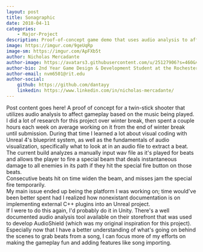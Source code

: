 ```yaml
---
layout: post
title: Sonagraphic
date: 2018-04-11
categories:
    - Major-Project
description: Proof-of-concept game demo that uses audio analysis to affect gameplay. Learned how to use Unreal, in particular its visual coding "Blueprints", as well as basic concepts of audiovisualization.A proof of concept for a twin-stick shooter that utilizes audio analysis to affect gameplay based on the music being played.  I did a lot of research for this project over winter break, then spent a couple hours each week on average working on it from the end of winter break until submission.  During that time I learned a lot about visual coding with Unreal 4's blueprint system, as well as the fundamentals of audio visualization, specifically what to look at in an audio file to extract a beat.  The current build analyzes a manually input wav file as it's played for beats and allows the player to fire a special beam that deals instantaneous damage to all enemies in its path if they hit the special fire button on those beats.  Consecutive beats hit on time widen the beam, and misses jam the special fire temporarily.  My main issue ended up being the platform I was working on; time would've been better spent had I realized how nonexistant documentation is on implementing external C++ plugins into an Unreal project.  If I were to do this again, I'd probably do it in Unity.  There's a well documented audio analysis tool available on their storefront that was used to develop AudioShield (which was my original inspiration for this project).  Especially now that I have a better understanding of what's going on behind the scenes to grab beats from a song, I can focus more of my efforts on making the gameplay fun and adding features like song importing.
image: https://imgur.com/9geUqRp
image-sm: https://imgur.com/ApFXb5t
author: Nicholas Mercadante
author-image: https://avatars3.githubusercontent.com/u/25127906?s=460&v=4
author-bio: 2nd Year Game Design & Development Student at the Rochester Institute of Technology
author-email: nvm6501@rit.edu
author-social:
    github: https://github.com/dantayy
    linkedin: https://www.linkedin.com/in/nicholas-mercadante/
---
```


Post content goes here!
A proof of concept for a twin-stick shooter that utilizes audio analysis to affect gameplay 
based on the music being played.  I did a lot of research for this project over winter break, 
then spent a couple hours each week on average working on it from the end of winter break until submission.
During that time I learned a lot about visual coding with Unreal 4's blueprint system, 
as well as the fundamentals of audio visualization, specifically what to look at in an audio file to extract a beat.  
The current build analyzes a manually input wav file as it's played for beats and allows the player to fire 
a special beam that deals instantaneous damage to all enemies in its path if they hit the special fire button on those beats.  
Consecutive beats hit on time widen the beam, and misses jam the special fire temporarily.  
My main issue ended up being the platform I was working on; time would've been better spent 
had I realized how nonexistant documentation is on implementing external C++ plugins into an Unreal project.  
If I were to do this again, I'd probably do it in Unity.  There's a well documented audio analysis tool available 
on their storefront that was used to develop AudioShield (which was my original inspiration for this project).  
Especially now that I have a better understanding of what's going on behind the scenes to grab beats from a song, 
I can focus more of my efforts on making the gameplay fun and adding features like song importing.